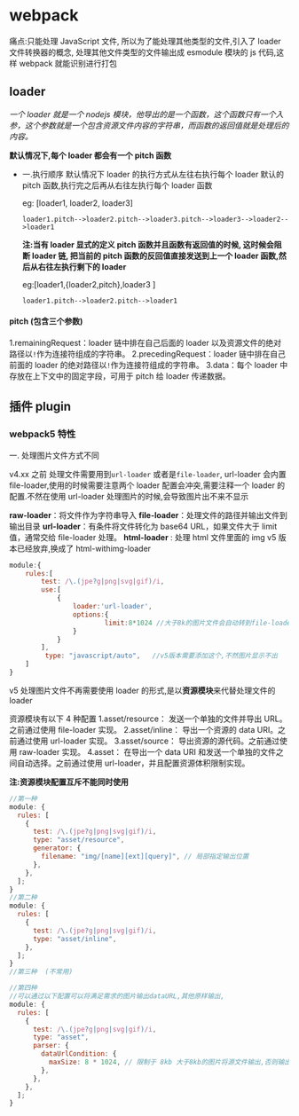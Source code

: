 # webpack

痛点:只能处理 JavaScript 文件, 所以为了能处理其他类型的文件,引入了 loader 文件转换器的概念, 处理其他文件类型的文件输出成 esmodule 模块的 js 代码,这样 webpack 就能识别进行打包

## loader

_一个 loader 就是一个 nodejs 模块，他导出的是一个函数，这个函数只有一个入参，这个参数就是一个包含资源文件内容的字符串，而函数的返回值就是处理后的内容。_

**默认情况下,每个 loader 都会有一个 pitch 函数**

- 一.执行顺序
  默认情况下 loader 的执行方式从左往右执行每个 loader 默认的 pitch 函数,执行完之后再从右往左执行每个 loader 函数

  eg: [loader1, loader2, loader3]

  `loader1.pitch-->loader2.pitch-->loader3.pitch-->loader3-->loader2-->loader1`

  **注:当有 loader 显式的定义 pitch 函数并且函数有返回值的时候, 这时候会阻断 loader 链, 把当前的 pitch 函数的反回值直接发送到上一个 loader 函数,然后从右往左执行剩下的 loader**

  eg:[loader1,{loader2,pitch},loader3 ]

  `loader1.pitch-->loader2.pitch-->loader1`

#### pitch (包含三个参数)

1.remainingRequest：loader 链中排在自己后面的 loader 以及资源文件的绝对路径以`!`作为连接符组成的字符串。
2.precedingRequest：loader 链中排在自己前面的 loader 的绝对路径以`!`作为连接符组成的字符串。
3.data：每个 loader 中存放在上下文中的固定字段，可用于 pitch 给 loader 传递数据。

## 插件 plugin

### webpack5 特性

一. 处理图片文件方式不同

v4.xx 之前 处理文件需要用到`url-loader` 或者是`file-loader`, url-loader 会内置 file-loader,使用的时候需要注意两个 loader 配置会冲突,需要注释一个 loader 的配置.不然在使用 url-loader 处理图片的时候,会导致图片出不来不显示

**raw-loader**：将文件作为字符串导入
**file-loader**：处理文件的路径并输出文件到输出目录
**url-loader**：有条件将文件转化为 base64 URL，如果文件大于 limit 值，通常交给 file-loader 处理。
**html-loader** : 处理 html 文件里面的 img v5 版本已经放弃,换成了 html-withimg-loader

```javascript
module:{
    rules:[
        test: /\.(jpe?g|png|svg|gif)/i,
        use:[
            {
                loader:'url-loader',
                options:{
                        limit:8*1024 //大于8k的图片文件会自动转到file-loader处理
                }
            }
        ],
         type: "javascript/auto",   //v5版本需要添加这个,不然图片显示不出
    ]
}

```

v5 处理图片文件不再需要使用 loader 的形式,是以**资源模块**来代替处理文件的 loader

资源模块有以下 4 种配置
1.asset/resource： 发送一个单独的文件并导出 URL。之前通过使用 file-loader 实现。
2.asset/inline： 导出一个资源的 data URI。之前通过使用 url-loader 实现。
3.asset/source： 导出资源的源代码。之前通过使用 raw-loader 实现。
4.asset： 在导出一个 data URI 和发送一个单独的文件之间自动选择。之前通过使用 url-loader，并且配置资源体积限制实现。

**注:资源模块配置互斥不能同时使用**

```javascript
//第一种
module: {
  rules: [
    {
      test: /\.(jpe?g|png|svg|gif)/i,
      type: "asset/resource",
      generator: {
        filename: "img/[name][ext][query]", // 局部指定输出位置
      },
    },
  ];
}
//第二种
module: {
  rules: [
    {
      test: /\.(jpe?g|png|svg|gif)/i,
      type: "asset/inline",
    },
  ];
}
//第三种  (不常用)

//第四种
//可以通过以下配置可以将满足需求的图片输出dataURL,其他原样输出,
module: {
  rules: [
    {
      test: /\.(jpe?g|png|svg|gif)/i,
      type: "asset",
      parser: {
        dataUrlCondition: {
          maxSize: 8 * 1024, // 限制于 8kb 大于8kb的图片将源文件输出,否则输出dataURL
        },
      },
    },
  ];
}
```
